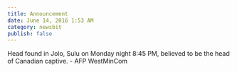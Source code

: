 ```yaml
---
title: Announcement
date: June 14, 2016 1:53 AM
category: newsbit
publish: false
---
```


Head found in Jolo, Sulu on Monday night 8:45 PM, believed to be the head of Canadian captive. - AFP WestMinCom